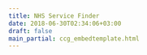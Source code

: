 ```yaml
---
title: NHS Service Finder
date: 2018-06-30T02:34:06+03:00
draft: false
main_partial: ccg_embedtemplate.html
---
```

